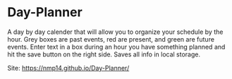 # Day-Planner

A day by day calender that will allow you to organize your schedule by the hour. Grey boxes are past events, red are present, and green are future events. Enter text in a box during an hour you have something planned and hit the save button on the right side. Saves all info in local storage.


Site: https://nmp14.github.io/Day-Planner/
